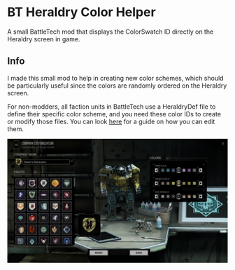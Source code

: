 # BT Heraldry Color Helper

A small BattleTech mod that displays the ColorSwatch ID directly on the Heraldry screen in game.

## Info
I made this small mod to help in creating new color schemes, which should be particularly useful since the colors are randomly ordered on the Heraldry screen.

For non-modders, all faction units in BattleTech use a HeraldryDef file to define their specific color scheme, and you need these color IDs to create or modify those files. You can look [here](https://steamcommunity.com/sharedfiles/filedetails/?l=german&id=2638707115) for a guide on how you can edit them.

![Heraldry Color Helper Screenshot](heraldry.png)
